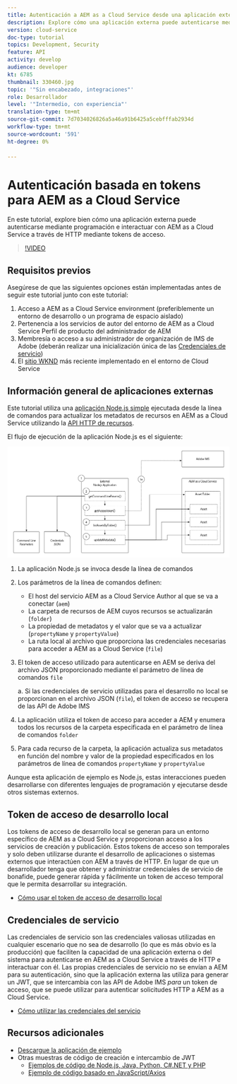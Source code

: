 ```yaml
---
title: Autenticación a AEM as a Cloud Service desde una aplicación externa
description: Explore cómo una aplicación externa puede autenticarse mediante programación e interactuar con AEM as a Cloud Service a través de HTTP mediante los tokens de acceso de desarrollo local y las credenciales de servicio.
version: cloud-service
doc-type: tutorial
topics: Development, Security
feature: API
activity: develop
audience: developer
kt: 6785
thumbnail: 330460.jpg
topic: '"Sin encabezado, integraciones"'
role: Desarrollador
level: '"Intermedio, con experiencia"'
translation-type: tm+mt
source-git-commit: 7d7034026826a5a46a91b6425a5cebfffab2934d
workflow-type: tm+mt
source-wordcount: '591'
ht-degree: 0%

---
```



# Autenticación basada en tokens para AEM as a Cloud Service

En este tutorial, explore bien cómo una aplicación externa puede autenticarse mediante programación e interactuar con AEM as a Cloud Service a través de HTTP mediante tokens de acceso.

>[!VIDEO](https://video.tv.adobe.com/v/330460/?quality=12&learn=on)

## Requisitos previos

Asegúrese de que las siguientes opciones están implementadas antes de seguir este tutorial junto con este tutorial:

1. Acceso a AEM as a Cloud Service environment (preferiblemente un entorno de desarrollo o un programa de espacio aislado)
1. Pertenencia a los servicios de autor del entorno de AEM as a Cloud Service Perfil de producto del administrador de AEM
1. Membresía o acceso a su administrador de organización de IMS de Adobe (deberán realizar una inicialización única de las [Credenciales de servicio](./service-credentials.md))
1. El [sitio WKND](https://github.com/adobe/aem-guides-wknd) más reciente implementado en el entorno de Cloud Service

## Información general de aplicaciones externas

Este tutorial utiliza una [aplicación Node.js simple](./assets/aem-guides_token-authentication-external-application.zip) ejecutada desde la línea de comandos para actualizar los metadatos de recursos en AEM as a Cloud Service utilizando la [API HTTP de recursos](https://experienceleague.adobe.com/docs/experience-manager-cloud-service/assets/admin/mac-api-assets.html).

El flujo de ejecución de la aplicación Node.js es el siguiente:

![Aplicación externa](./assets/overview/external-application.png)

1. La aplicación Node.js se invoca desde la línea de comandos
1. Los parámetros de la línea de comandos definen:
   + El host del servicio AEM as a Cloud Service Author al que se va a conectar (`aem`)
   + La carpeta de recursos de AEM cuyos recursos se actualizarán (`folder`)
   + La propiedad de metadatos y el valor que se va a actualizar (`propertyName` y `propertyValue`)
   + La ruta local al archivo que proporciona las credenciales necesarias para acceder a AEM as a Cloud Service (`file`)
1. El token de acceso utilizado para autenticarse en AEM se deriva del archivo JSON proporcionado mediante el parámetro de línea de comandos `file`

   a. Si las credenciales de servicio utilizadas para el desarrollo no local se proporcionan en el archivo JSON (`file`), el token de acceso se recupera de las API de Adobe IMS
1. La aplicación utiliza el token de acceso para acceder a AEM y enumera todos los recursos de la carpeta especificada en el parámetro de línea de comandos `folder`
1. Para cada recurso de la carpeta, la aplicación actualiza sus metadatos en función del nombre y valor de la propiedad especificados en los parámetros de línea de comandos `propertyName` y `propertyValue`

Aunque esta aplicación de ejemplo es Node.js, estas interacciones pueden desarrollarse con diferentes lenguajes de programación y ejecutarse desde otros sistemas externos.

## Token de acceso de desarrollo local

Los tokens de acceso de desarrollo local se generan para un entorno específico de AEM as a Cloud Service y proporcionan acceso a los servicios de creación y publicación.  Estos tokens de acceso son temporales y solo deben utilizarse durante el desarrollo de aplicaciones o sistemas externos que interactúen con AEM a través de HTTP. En lugar de que un desarrollador tenga que obtener y administrar credenciales de servicio de bonafide, puede generar rápida y fácilmente un token de acceso temporal que le permita desarrollar su integración.

+ [Cómo usar el token de acceso de desarrollo local](./local-development-access-token.md)

## Credenciales de servicio

Las credenciales de servicio son las credenciales valiosas utilizadas en cualquier escenario que no sea de desarrollo (lo que es más obvio es la producción) que faciliten la capacidad de una aplicación externa o del sistema para autenticarse en AEM as a Cloud Service a través de HTTP e interactuar con él. Las propias credenciales de servicio no se envían a AEM para su autenticación, sino que la aplicación externa las utiliza para generar un JWT, que se intercambia con las API de Adobe IMS _para_ un token de acceso, que se puede utilizar para autenticar solicitudes HTTP a AEM as a Cloud Service.

+ [Cómo utilizar las credenciales del servicio](./service-credentials.md)

## Recursos adicionales

+ [Descargue la aplicación de ejemplo](./assets/aem-guides_token-authentication-external-application.zip)
+ Otras muestras de código de creación e intercambio de JWT
   + [Ejemplos de código de Node.js, Java, Python, C#.NET y PHP](https://www.adobe.io/authentication/auth-methods.html#!AdobeDocs/adobeio-auth/master/JWT/samples/samples.md)
   + [Ejemplo de código basado en JavaScript/Axios](https://github.com/adobe/aemcs-api-client-lib)
